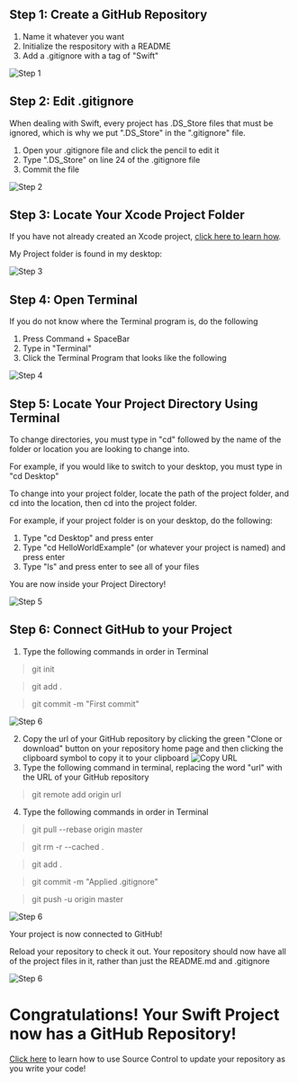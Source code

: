 ## Step 1: Create a GitHub Repository

1. Name it whatever you want
2. Initialize the respository with a README 
3. Add a .gitignore with a tag of "Swift"

![](https://github.com/znpierucci/DigitalConceptTutorial/blob/master/images/Step1.png "Step 1")


## Step 2: Edit .gitignore

When dealing with Swift, every project has .DS_Store files that must be ignored, which is why we put ".DS_Store" in the ".gitignore" file.

1. Open your .gitignore file and click the pencil to edit it
2. Type ".DS_Store" on line 24 of the .gitignore file
3. Commit the file

![](https://github.com/znpierucci/DigitalConceptTutorial/blob/master/images/Step2.png "Step 2")

## Step 3: Locate Your Xcode Project Folder

If you have not already created an Xcode project, [click here to learn how](https://github.com/znpierucci/DigitalConceptTutorial/blob/master/XcodeTutorial.md).

My Project folder is found in my desktop:

![](https://github.com/znpierucci/DigitalConceptTutorial/blob/master/images/Step3.png "Step 3")

## Step 4: Open Terminal

If you do not know where the Terminal program is, do the following

1. Press Command + SpaceBar
2. Type in "Terminal"
3. Click the Terminal Program that looks like the following

![](https://github.com/znpierucci/DigitalConceptTutorial/blob/master/images/Step4.png "Step 4")

## Step 5: Locate Your Project Directory Using Terminal

To change directories, you must type in "cd" followed by the name of the folder or location you are looking to change into.

For example, if you would like to switch to your desktop, you must type in "cd Desktop"

To change into your project folder, locate the path of the project folder, and cd into the location, then cd into the project folder.

For example, if your project folder is on your desktop, do the following:

1. Type "cd Desktop" and press enter
2. Type "cd HelloWorldExample" (or whatever your project is named) and press enter
3. Type "ls" and press enter to see all of your files

You are now inside your Project Directory!

![](https://github.com/znpierucci/DigitalConceptTutorial/blob/master/images/Step5.png "Step 5")

## Step 6: Connect GitHub to your Project

1. Type the following commands in order in Terminal
>git init

>git add .

>git commit -m "First commit"


![](https://github.com/znpierucci/DigitalConceptTutorial/blob/master/images/Step6.png "Step 6")

2. Copy the url of your GitHub repository by clicking the green "Clone or download" button on your repository home page and then clicking the clipboard symbol to copy it to your clipboard
![](https://github.com/znpierucci/DigitalConceptTutorial/blob/master/images/CopyURL.png "Copy URL")
3. Type the following command in terminal, replacing the word "url" with the URL of your GitHub repository
>git remote add origin url 
4. Type the following commands in order in Terminal
>git pull --rebase origin master

>git rm -r --cached .

>git add .

>git commit -m "Applied .gitignore"

>git push -u origin master

![](https://github.com/znpierucci/DigitalConceptTutorial/blob/master/images/Step6p2.png "Step 6")

Your project is now connected to GitHub!

Reload your repository to check it out.
Your repository should now have all of the project files in it, rather than just the README.md and .gitignore

![](https://github.com/znpierucci/DigitalConceptTutorial/blob/master/images/Step6p3.png "Step 6")


# Congratulations! Your Swift Project now has a GitHub Repository!

[Click here](https://github.com/znpierucci/DigitalConceptTutorial/blob/master/SourceControlTutorial.md) to learn how to use Source Control to update your repository as you write your code!
